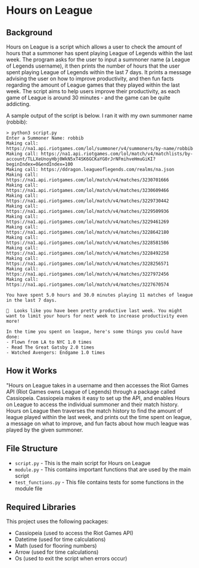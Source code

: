 # Hours on League
## Background
Hours on League is a script which allows a user to check the amount of hours that a summoner has spent playing League of Legends within the last week. The program asks for the user to input a summoner name (a League of Legends username), it then prints the number of hours that the user spent playing League of Legends within the last 7 days. It prints a message advising the user on how to improve productivity, and then fun facts regarding the amount of League games that they played within the last week. The script aims to help users improve their productivity, as each game of League is around 30 minutes - and the game can be quite addicting.

A sample output of the script is below. I ran it with my own summoner name (robbib):
```
> python3 script.py
Enter a Summoner Name: robbib
Making call: https://na1.api.riotgames.com/lol/summoner/v4/summoners/by-name/robbib
Making call: https://na1.api.riotgames.com/lol/match/v4/matchlists/by-account/TLLXeUnoyHbj0WkN5xT4SK6GCKaYG0rJrNFmihveHmuGiKI?beginIndex=0&endIndex=100
Making call: https://ddragon.leagueoflegends.com/realms/na.json
Making call: https://na1.api.riotgames.com/lol/match/v4/matches/3230701666
Making call: https://na1.api.riotgames.com/lol/match/v4/matches/3230609466
Making call: https://na1.api.riotgames.com/lol/match/v4/matches/3229730442
Making call: https://na1.api.riotgames.com/lol/match/v4/matches/3229509936
Making call: https://na1.api.riotgames.com/lol/match/v4/matches/3229461269
Making call: https://na1.api.riotgames.com/lol/match/v4/matches/3228642180
Making call: https://na1.api.riotgames.com/lol/match/v4/matches/3228581586
Making call: https://na1.api.riotgames.com/lol/match/v4/matches/3228492258
Making call: https://na1.api.riotgames.com/lol/match/v4/matches/3228256571
Making call: https://na1.api.riotgames.com/lol/match/v4/matches/3227972456
Making call: https://na1.api.riotgames.com/lol/match/v4/matches/3227670574

You have spent 5.0 hours and 30.0 minutes playing 11 matches of league in the last 7 days.

🙂  Looks like you have been pretty productive last week. You might want to limit your hours for next week to increase productivity even more!

In the time you spent on league, here's some things you could have done:
- Flown from LA to NYC 1.0 times
- Read The Great Gatsby 2.0 times
- Watched Avengers: Endgame 1.0 times
```

## How it Works
"Hours on League takes in a username and then accesses the Riot Games API (Riot Games owns League of Legends) through a package called Cassiopeia. Cassiopeia makes it easy to set up the API, and enables Hours on League to access the individual summoner and their match history. Hours on League then traverses the match history to find the amount of league played within the last week, and prints out the time spent on league, a message on what to improve, and fun facts about how much league was played by the given summoner.

## File Structure
- `script.py` - This is the main script for Hours on League
- `module.py` - This contains important functions that are used by the main script
- `test_functions.py` - This file contains tests for some functions in the module file

## Required Libraries
This project uses the following packages:
- Cassiopeia (used to access the Riot Games API)
- Datetime (used for time calculations)
- Math (used for flooring numbers)
- Arrow (used for time calculations)
- Os (used to exit the script when errors occur)
